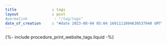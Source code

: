 ```yaml
---
title                : tags
layout               : post
#permalink            : "/tag/tags"
date_of_creation     : "#date 2023-08-04 05:04 1691111094630537940 GMT"
---
```


{%- include procedure_print_website_tags.liquid -%}
